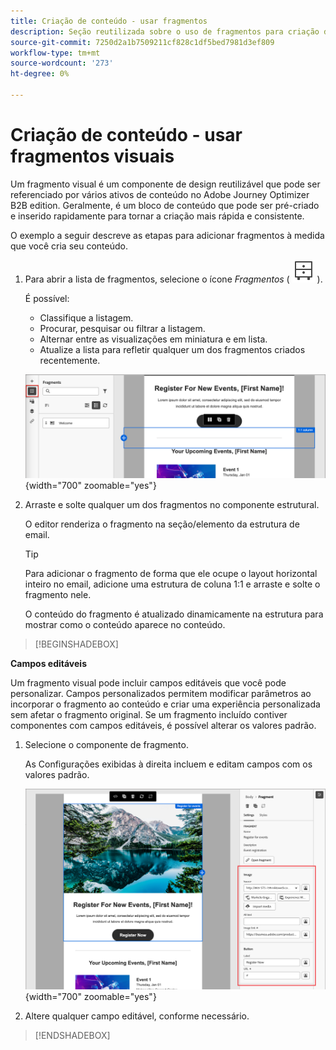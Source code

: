 ```yaml
---
title: Criação de conteúdo - usar fragmentos
description: Seção reutilizada sobre o uso de fragmentos para criação de conteúdo
source-git-commit: 7250d2a1b7509211cf828c1df5bed7981d3ef809
workflow-type: tm+mt
source-wordcount: '273'
ht-degree: 0%

---
```


# Criação de conteúdo - usar fragmentos visuais

Um fragmento visual é um componente de design reutilizável que pode ser referenciado por vários ativos de conteúdo no Adobe Journey Optimizer B2B edition. Geralmente, é um bloco de conteúdo que pode ser pré-criado e inserido rapidamente para tornar a criação mais rápida e consistente.

O exemplo a seguir descreve as etapas para adicionar fragmentos à medida que você cria seu conteúdo.

1. Para abrir a lista de fragmentos, selecione o ícone _Fragmentos_ ( ![ícone Fragmentos](../user/assets/do-not-localize/icon-fragments.svg) ).

   É possível:

   * Classifique a listagem.
   * Procurar, pesquisar ou filtrar a listagem.
   * Alternar entre as visualizações em miniatura e em lista.
   * Atualize a lista para refletir qualquer um dos fragmentos criados recentemente.

   ![Selecione um fragmento da lista](../user/content/assets/visual-designer-fragments.png){width="700" zoomable="yes"}

1. Arraste e solte qualquer um dos fragmentos no componente estrutural.

   O editor renderiza o fragmento na seção/elemento da estrutura de email.

   >[!TIP]
   >
   >Para adicionar o fragmento de forma que ele ocupe o layout horizontal inteiro no email, adicione uma estrutura de coluna 1:1 e arraste e solte o fragmento nele.

   O conteúdo do fragmento é atualizado dinamicamente na estrutura para mostrar como o conteúdo aparece no conteúdo.

>[!BEGINSHADEBOX]

**Campos editáveis**

Um fragmento visual pode incluir campos editáveis que você pode personalizar. Campos personalizados permitem modificar parâmetros ao incorporar o fragmento ao conteúdo e criar uma experiência personalizada sem afetar o fragmento original. Se um fragmento incluído contiver componentes com campos editáveis, é possível alterar os valores padrão.

1. Selecione o componente de fragmento.

   As Configurações exibidas à direita incluem e editam campos com os valores padrão.

   ![Alterar parâmetros do componente de fragmento](../user/content/assets/fragment-editable-fields-displayed-design.png){width="700" zoomable="yes"}

1. Altere qualquer campo editável, conforme necessário.

>[!ENDSHADEBOX]
